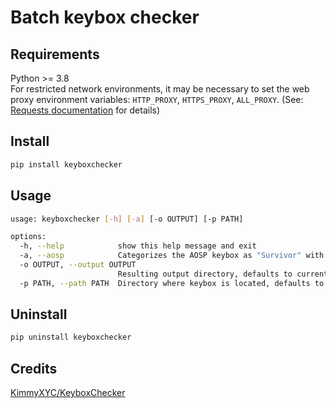 # Batch keybox checker

## Requirements
Python >= 3.8  
For restricted network environments, it may be necessary to set the web proxy environment variables:  `HTTP_PROXY`, `HTTPS_PROXY`, `ALL_PROXY`. (See: [Requests documentation](https://requests.readthedocs.io/en/latest/user/advanced/#proxies) for details)

## Install
```bash
pip install keyboxchecker
```

## Usage
```bash
usage: keyboxchecker [-h] [-a] [-o OUTPUT] [-p PATH]

options:
  -h, --help            show this help message and exit
  -a, --aosp            Categorizes the AOSP keybox as "Survivor" with a default value of "False"
  -o OUTPUT, --output OUTPUT
                        Resulting output directory, defaults to current Directory
  -p PATH, --path PATH  Directory where keybox is located, defaults to current directory
```

## Uninstall
```bash
pip uninstall keyboxchecker
```

## Credits
[KimmyXYC/KeyboxChecker](https://github.com/KimmyXYC/KeyboxChecker)
